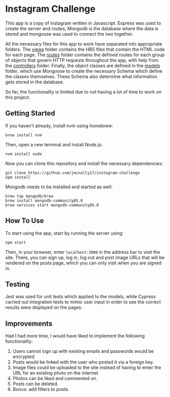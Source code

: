 Instagram Challenge
===================

This app is a copy of instagram written in Javascript. Express was used to create the server and routes, Mongodb is the database where the data is stored and mongoose was used to connect the two together.

All the necessary files for this app to work have separated into appropriate folders. The [views](https://github.com/jmcnally17/instagram-challenge/tree/main/views) folder contains the HBS files that contain the HTML code for each page. The [routes](https://github.com/jmcnally17/instagram-challenge/tree/main/routes) folder contains the defined routes for each group of objects that govern HTTP requests throughout the app, with help from the [controllers](https://github.com/jmcnally17/instagram-challenge/tree/main/controllers) folder. Finally, the object classes are defined in the [models](https://github.com/jmcnally17/instagram-challenge/tree/main/models) folder, which use Mongoose to create the necessary Schema which define the classes themselves. These Schema also determine what information gets stored in the database.

So far, the functionality is limited due to not having a lot of time to work on this project.

## Getting Started

If you haven't already, install nvm using homebrew:

```
brew install nvm
```

Then, open a new terminal and install Node.js:

```
nvm install node
```

Now you can clone this repository and install the necessary dependencies:

```
git clone https://github.com/jmcnally17/instagram-challenge
npm install
```

Mongodb needs to be installed and started as well:

```
brew tap mongodb/brew
brew install mongodb-community@5.0
brew services start mongodb-community@5.0
```

## How To Use

To start using the app, start by running the server using:

```
npm start
```

Then, in your browser, enter `localhost:3000` in the address bar to visit the site. There, you can sign up, log in, log out and post image URLs that will be rendered on the posts page, which you can only visit when you are signed in.

## Testing

Jest was used for unit tests which applied to the models, while Cypress carried out integration tests to mimic user input in order to see the correct results were displayed on the pages.

## Improvements

Had I had more time, I would have liked to implement the following functionality:

1. Users cannot sign up with existing emails and passwords would be encrypted
2. Posts would be linked with the user who posted it via a foreign key.
3. Image files could be uploaded to the site instead of having to enter the URL for an existing photo on the internet.
4. Photos can be liked and commented on.
5. Posts can be deleted.
6. Bonus: add filters to posts.
